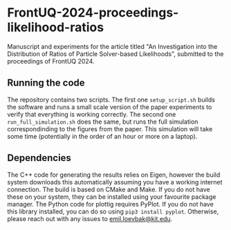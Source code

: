 # FrontUQ-2024-proceedings-likelihood-ratios
Manuscript and experiments for the article titled "An Investigation into the Distribution of Ratios of Particle Solver-based Likelihoods", submitted to the proceedings of FrontUQ 2024.

## Running the code
The repository contains two scripts. The first one `setup_script.sh` builds the software and runs a small scale version of the paper experiments to verify that everything is working correctly. The second one `run_full_simulation.sh` does the same, but runs the full simulation correspondinding to the figures from the paper. This simulation will take some time (potentially in the order of an hour or more on a laptop).

## Dependencies
The C++ code for generating the results relies on Eigen, however the build system downloads this automatically assuming you have a working internet connection. The build is based on CMake and Make. If you do not have these on your system, they can be installed using your favourite package manager. The Python code for plottig requires PyPlot. If you do not have this library installed, you can do so using `pip3 install pyplot`. Otherwise, please reach out with any issues to emil.loevbak@kit.edu.
